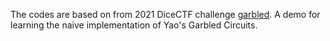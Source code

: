 
The codes are based on from 2021 DiceCTF challenge [garbled](https://github.com/dicegang/dicectf-2021-challenges/tree/master/crypto/garbled). A demo for learning the naive implementation of Yao's Garbled Circuits.